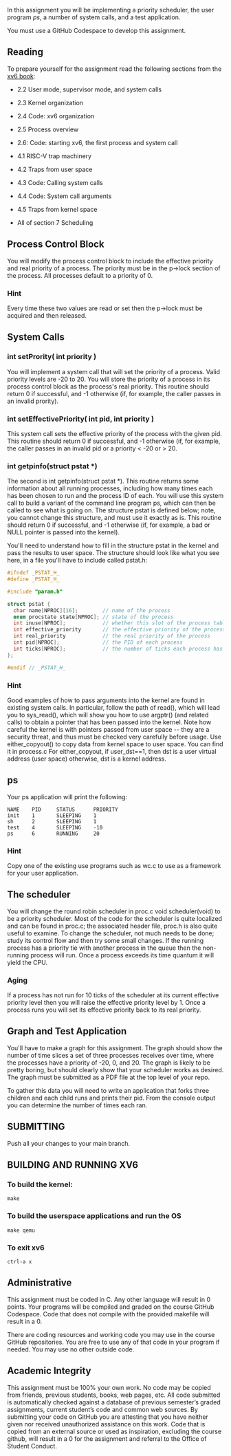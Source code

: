 In this assignment you will be implementing a priority scheduler, the user program _ps_, a number of system calls, and a test application.

You must use a GitHub Codespace to develop this assignment.

## Reading
To prepare yourself for the assignment read the following sections from the [xv6 book](documentation\book-riscv-rev3.pdf):

- 2.2 User mode, supervisor mode, and system calls
- 2.3 Kernel organization
- 2.4 Code: xv6 organization
- 2.5 Process overview
- 2.6: Code: starting xv6, the first process and system call

- 4.1 RISC-V trap machinery
- 4.2 Traps from user space
- 4.3 Code: Calling system calls
- 4.4 Code: System call arguments
- 4.5 Traps from kernel space

- All of section 7 Scheduling

## Process Control Block
You will modify the process control block to include the effective priority and real priority of a process.  The priority must be in the p->lock section of the process.  All processes default to a priority of 0. 

### Hint
Every time these two values are read or set then the p->lock must be acquired and then released.

## System Calls

### int setPrority( int priority )
You will implement a system call that will set the priority of a process.  Valid priority levels are -20 to 20.  You will store the priority of a process in its process control block as the process's real priority.  This routine should return 0 if successful, and -1 otherwise (if, for example, the caller passes in an invalid prority).

### int setEffectivePriority( int pid, int priority )
This system call sets the effective priority of the process with the given pid. This routine should return 0 if successful, and -1 otherwise (if, for example, the caller passes in an invalid pid or a priority < -20 or > 20.

### int getpinfo(struct pstat *)
The second is int getpinfo(struct pstat *). This routine returns some information about all running processes, including how many times each has been chosen to run and the process ID of each. You will use this system call to build a variant of the command line program ps, which can then be called to see what is going on. The structure pstat is defined below; note, you cannot change this structure, and must use it exactly as is. This routine should return 0 if successful, and -1 otherwise (if, for example, a bad or NULL pointer is passed into the kernel).

You'll need to understand how to fill in the structure pstat in the kernel and pass the results to user space. The structure should look like what you see here, in a file you'll have to include called pstat.h:

```c
#ifndef _PSTAT_H_
#define _PSTAT_H_

#include "param.h"

struct pstat {
  char name[NPROC][16];        // name of the process
  enum procstate state[NPROC]; // state of the process   
  int inuse[NPROC];            // whether this slot of the process table is in use (1 or 0)
  int effective_priority       // the effective priority of the process
  int real_priority            // the real priority of the process
  int pid[NPROC];              // the PID of each process
  int ticks[NPROC];            // the number of ticks each process has accumulated 
};

#endif // _PSTAT_H_

```

### Hint

Good examples of how to pass arguments into the kernel are found in existing system calls. In particular, follow the path of read(), which will lead you to sys_read(), which will show you how to use argptr() (and related calls) to obtain a pointer that has been passed into the kernel. Note how careful the kernel is with pointers passed from user space -- they are a security threat, and thus must be checked very carefully before usage. Use either_copyout() to copy data from kernel space to user space.  You can find it in process.c For either_copyout, if user_dst==1, then dst is a user virtual address (user space) otherwise, dst is a kernel address.

## ps

Your ps application will print the following:

```
NAME    PID     STATUS      PRIORITY    
init    1       SLEEPING    1     
sh      2       SLEEPING    1  
test    4       SLEEPING    -10      
ps      6       RUNNING     20  
```
### Hint

Copy one of the existing use programs such as wc.c to use as a framework for your user application.

## The scheduler

You will change the round robin scheduler in proc.c void scheduler(void) to be a priority scheduler.  Most of the code for the scheduler is quite localized and can be found in proc.c; the associated header file, proc.h is also quite useful to examine. To change the scheduler, not much needs to be done; study its control flow and then try some small changes.  If the running process has a priority tie with another process in the queue then the non-running process will run.  Once a process exceeds its time quantum it will yield the CPU.

### Aging 

If a process has not run for 10 ticks of the scheduler at its current effective priority level then you will raise the effective priority level by 1.  Once a process runs you will set its effective priority back to its real priority.


## Graph and Test Application

You'll have to make a graph for this assignment. The graph should show the number of time slices a set of three processes receives over time, where the processes have a priority of -20, 0, and 20. The graph is likely to be pretty boring, but should clearly show that your scheduler works as desired.  The graph must be submitted as a PDF file at the top level of your repo.

To gather this data you will need to write an application that forks three children and each child runs and prints their pid.  From the console output you can determine the number of times each ran.

## SUBMITTING

Push all your changes to your main branch.  

## BUILDING AND RUNNING XV6

### To build the kernel:
```
make
```

### To build the userspace applications and run the OS
```
make qemu
```

### To exit xv6
```
ctrl-a x
```

## Administrative

This assignment must be coded in C. Any other language will result in 0 points. Your programs will be compiled and graded on the course GitHub Codespace. Code that does not compile with the provided makefile will result in a 0.

There are coding resources and working code you may use in the course GitHub repositories.  You are free to use any of that code in your program if needed. You may use no other outside code.

## Academic Integrity
This assignment must be 100% your own work. No code may be copied from friends,  previous students, books, web pages, etc. All code submitted is automatically checked 
against a database of previous semester’s graded assignments, current student’s code and common web sources. By submitting your code on GitHub you are attesting that 
you have neither given nor received unauthorized assistance on this work. Code that is copied from an external source or used as inspiration, excluding the 
course github, will result in a 0 for the assignment and referral to the Office of Student Conduct.

